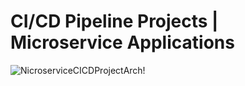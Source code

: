 # CI/CD Pipeline Projects | Microservice Applications

![NicroserviceCICDProjectArch!](https://lucid.app/publicSegments/view/adb92915-5e28-4871-acf3-0f3a585387f7/image.png) 
